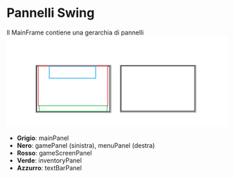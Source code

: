 # Pannelli Swing
Il MainFrame contiene una gerarchia di pannelli
![](./Pannelli.png)
- **Grigio**: mainPanel
- **Nero**: gamePanel (sinistra), menuPanel (destra)
- **Rosso**: gameScreenPanel
- **Verde**: inventoryPanel
- **Azzurro**: textBarPanel